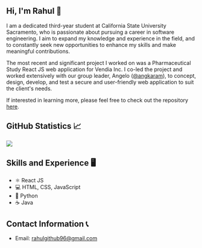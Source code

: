 ## Hi, I'm Rahul 👋

I am a dedicated third-year student at California State University Sacramento, who is passionate about pursuing a career in software engineering. I aim to expand my knowledge and experience in the field, and to constantly seek new opportunities to enhance my skills and make meaningful contributions.

The most recent and significant project I worked on was a Pharmaceutical Study React JS web application for Vendia Inc. I co-led the project and worked extensively with our group leader, Angelo ([@angkaram](https://github.com/Angkaram)), to concept, design, develop, and test a secure and user-friendly web application to suit the client's needs. 

If interested in learning more, please feel free to check out the repository [here](https://github.com/rahulio96/Pharmaceutical-Study-Web-App-Project).

## GitHub Statistics 📈

<a href=""> <img align="center" src="https://github-readme-stats-sigma-five.vercel.app/api?username=rahulio96&theme=react&line_height=25&hide=css"/> </a>

<!--
![Anurag's GitHub stats](https://github-readme-stats.vercel.app/api?username=rahulio96&show_icons=true&theme=github_dark)
<a href=""> <img align="center" src="https://github-readme-stats-sigma-five.vercel.app/api/top-langs/?username=rahulio96&theme=react&line_height=40&hide=css"/> </a>
-->

## Skills and Experience 🖥
* ⚛ React JS
* 💻 HTML, CSS, JavaScript
* 🐍 Python
* ☕ Java

## Contact Information 📞
* Email: rahulgithub96@gmail.com



<!--
**rahulio96/rahulio96** is a ✨ _special_ ✨ repository because its `README.md` (this file) appears on your GitHub profile.

Here are some ideas to get you started:

- 🔭 I’m currently working on ...
- 🌱 I’m currently learning ...
- 👯 I’m looking to collaborate on ...
- 🤔 I’m looking for help with ...
- 💬 Ask me about ...
- 📫 How to reach me: ...
- 😄 Pronouns: ...
- ⚡ Fun fact: ...
-->
